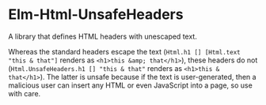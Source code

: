 # Elm-Html-UnsafeHeaders

A library that defines HTML headers with unescaped text.

Whereas the standard headers escape the text (`Html.h1 [] [Html.text "this & that"]` renders as `<h1>this &amp; that</h1>`), these headers do not (`Html.UnsafeHeaders.h1 [] "this & that"` renders as `<h1>this & that</h1>`). The latter is unsafe because if the text is user-generated, then a malicious user can insert any HTML or even JavaScript into a page, so use with care.
